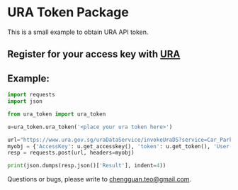 # URA Token Package

This is a small example to obtain URA API token. 

## Register for your access key with [URA](https://www.ura.gov.sg/maps/api/reg.html)

## Example:
```python
import requests
import json

from ura_token import ura_token

u=ura_token.ura_token('<place your ura token here>')

url="https://www.ura.gov.sg/uraDataService/invokeUraDS?service=Car_Park_Availability"
myobj = {'AccessKey': u.get_accesskey(), 'token': u.get_token(), 'User-Agent': 'Mozilla/5.0'}
resp = requests.post(url, headers=myobj)

print(json.dumps(resp.json()['Result'], indent=4))
```

Questions or bugs, please write to chengguan.teo@gmail.com.
